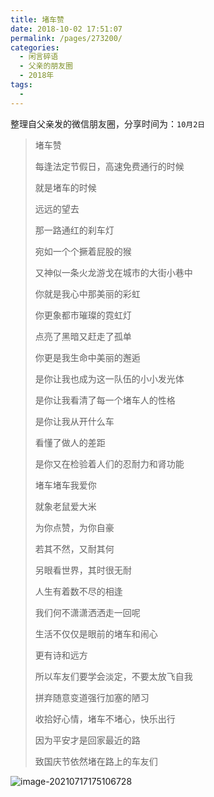 ```yaml
---
title: 堵车赞
date: 2018-10-02 17:51:07
permalink: /pages/273200/
categories:
  - 闲言碎语
  - 父亲的朋友圈
  - 2018年
tags:
  - 
---
```

整理自父亲发的微信朋友圈，分享时间为：`10月2日`

> 堵车赞
>
> 
>
> 每逢法定节假日，高速免费通行的时候
>
> 就是堵车的时候
>
> 远远的望去
>
> 那一路通红的刹车灯
>
> 宛如一个个撅着屁股的猴
>
> 又神似一条火龙游戈在城市的大街小巷中
>
> 你就是我心中那美丽的彩虹
>
> 你更象都市璀璨的霓虹灯
>
> 点亮了黑暗又赶走了孤单
>
> 你更是我生命中美丽的邂逅
>
> 是你让我也成为这一队伍的小小发光体
>
> 是你让我看清了每一个堵车人的性格
>
> 是你让我从开什么车
>
> 看懂了做人的差距
>
> 是你又在检验着人们的忍耐力和肾功能
>
> 堵车堵车我爱你
>
> 就象老鼠爱大米
>
> 为你点赞，为你自豪
>
> 若其不然，又耐其何
>
> 另眼看世界，其时很无耐
>
> 人生有着数不尽的相逢
>
> 我们何不潇潇洒洒走一回呢
>
> 
>
> 
>
> 生活不仅仅是眼前的堵车和闹心
>
> 更有诗和远方
>
> 所以车友们要学会淡定，不要太放飞自我
>
> 拼弃随意变道强行加塞的陋习
>
> 收拾好心情，堵车不堵心，快乐出行
>
> 因为平安才是回家最近的路
>
> 
>
> 致国庆节依然堵在路上的车友们

![image-20210717175106728](http://t.eryajf.net/imgs/2021/09/903dd32255b0a705.jpg)